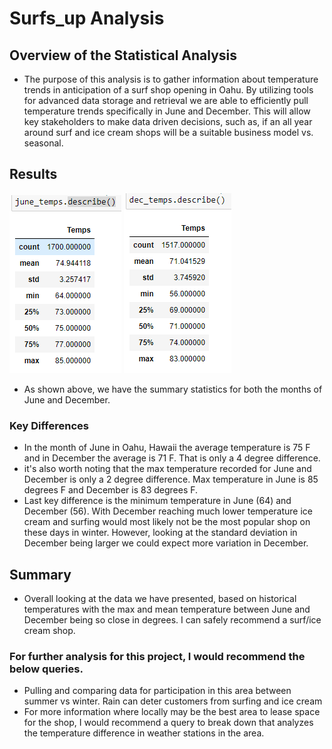 # Surfs_up Analysis

## Overview of the Statistical Analysis 
 - The purpose of this analysis is to gather information about temperature trends in anticipation of a surf shop opening in Oahu. By utilizing tools for advanced data storage and retrieval we are able to efficiently pull temperature trends specifically in June and December. This will allow key stakeholders to make data driven decisions, such as, if an all year around surf and ice cream shops will be a suitable business model vs. seasonal.

## Results
![image](June.PNG) ![image](Dec.PNG)
- As shown above, we have the summary statistics for both the months of June and December.
### Key Differences 
- In the month of June in Oahu, Hawaii the average temperature is 75 F and in December the average is 71 F. That is only a 4 degree difference.
- it's also worth noting that the max temperature recorded for June and December is only a 2 degree difference. Max temperature in June is 85 degrees F and December is 83 degrees F. 
- Last key difference is the minimum temperature in June (64) and December (56). With December reaching much lower temperature ice cream and surfing would most likely not be the most popular shop on these days in winter. However, looking at the standard deviation in December being larger we could expect more variation in December.  

## Summary 
- Overall looking at the data we have presented, based on historical temperatures with the max and mean temperature between June and December being so close in degrees. I can safely recommend a surf/ice cream shop. 

### For further analysis for this project, I would recommend the below queries.
- Pulling and comparing data for participation in this area between summer vs winter. Rain can deter customers from surfing and ice cream 
- For more information where locally may be the best area to lease space for the shop, I would recommend a query to break down that analyzes the temperature difference in weather stations in the area. 
